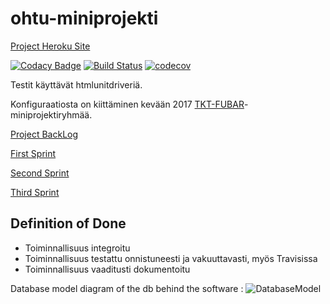 # ohtu-miniprojekti

[Project Heroku Site](https://ohmipro.herokuapp.com/)

[![Codacy Badge](https://api.codacy.com/project/badge/Grade/8205929bcc464b7ebfe86474acad9683)](https://www.codacy.com/app/Hakimi/ohtu-miniprojekti?utm_source=github.com&amp;utm_medium=referral&amp;utm_content=vaisanem/ohtu-miniprojekti&amp;utm_campaign=Badge_Grade)
[![Build Status](https://travis-ci.org/vaisanem/ohtu-miniprojekti.svg?branch=master)](https://travis-ci.org/vaisanem/ohtu-miniprojekti)
[![codecov](https://codecov.io/gh/vaisanem/ohtu-miniprojekti/branch/master/graph/badge.svg)](https://codecov.io/gh/vaisanem/ohtu-miniprojekti)

Testit käyttävät htmlunitdriveriä.

Konfiguraatiosta on kiittäminen kevään 2017 [TKT-FUBAR](https://github.com/TKT-FUBAR/Ohtu-miniprojekti)-miniprojektiryhmää.

[Project BackLog](https://docs.google.com/spreadsheets/d/1buq7sBb_nRdBZMHKWHFA3ipxtxQ8gRC5szWM1WUgi8A/edit?usp=sharing)

[First Sprint](https://docs.google.com/spreadsheets/d/1ImM3rdsm4RPNh8BDvbMcLxRbnVOARmnco10cEbbXApI/edit?usp=sharing)

[Second Sprint](https://docs.google.com/spreadsheets/d/1buq7sBb_nRdBZMHKWHFA3ipxtxQ8gRC5szWM1WUgi8A/edit#gid=437469062)

[Third Sprint](https://docs.google.com/spreadsheets/d/1buq7sBb_nRdBZMHKWHFA3ipxtxQ8gRC5szWM1WUgi8A/edit#gid=522436371)


## Definition of Done
 * Toiminnallisuus integroitu
 * Toiminnallisuus testattu onnistuneesti ja vakuuttavasti, myös Travisissa
 * Toiminnallisuus vaaditusti dokumentoitu

Database model diagram of the db behind the software :
![DatabaseModel](https://github.com/EssKayz/ohtu-miniprojekti/blob/master/Technical%20documentation/Database%20model.PNG)
